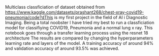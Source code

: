 Multiclass classficiation of dataset obtained from https://www.kaggle.com/datasets/prashant268/chest-xray-covid19-pneumonia/code?dThis is my first project in the field of AI i Diagnostic Imaging. Being a total noobster I have tried my best to run a classficiation model for classifiying COVID19, Pneumonia and a normal lung x ray. This notebook goes through a transfer learning process using the resnet 18 architecture The results are compared by changing the hyperparameters learning rate and layers of the model. A training accuracy of around 94% and validation accuracy of around 93.5% was achieved. 
